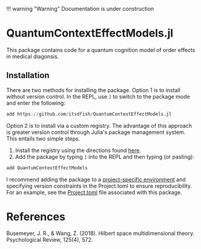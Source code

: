 !!! warning "Warning"
    Documentation is under construction

# QuantumContextEffectModels.jl

This package contains code for a quantum cognition model of order effects in medical diagonsis.

## Installation

There are two methods for installing the package. Option 1 is to install without version control. In the REPL, use `]` to switch to the package mode and enter the following:

```julia
add https://github.com/itsdfish/QuantumContextEffectModels.jl
```
Option 2 is to install via a custom registry. The advantage of this approach is greater version control through Julia's package management system. This entails two simple steps. 

1. Install the registry using the directions found [here](https://github.com/itsdfish/Registry.jl).
2. Add the package by typing `]` into the REPL and then typing (or pasting):

```julia
add QuantumContextEffectModels
```
I recommend adding the package to a [project-specific environment](https://pkgdocs.julialang.org/v1/environments/) and specifying version constraints in the Project.toml to ensure reproducibility. For an example, see the [Project.toml](Project.toml) file associated with this package.  

# References 

Busemeyer, J. R., & Wang, Z. (2018). Hilbert space multidimensional theory. Psychological Review, 125(4), 572.
